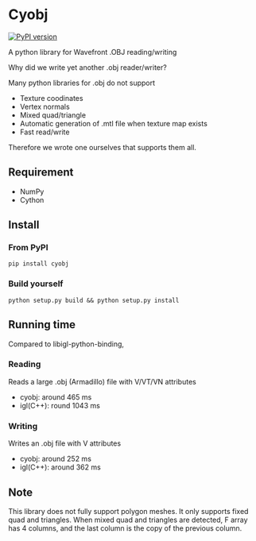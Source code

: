 # Cyobj

[![PyPI version](https://badge.fury.io/py/cyobj.svg)](https://badge.fury.io/py/cyobj)

A python library for Wavefront .OBJ reading/writing

Why did we write yet another .obj reader/writer?

Many python libraries for .obj do not support 

* Texture coodinates
* Vertex normals
* Mixed quad/triangle
* Automatic generation of .mtl file when texture map exists
* Fast read/write

Therefore we wrote one ourselves that supports them all.

## Requirement

* NumPy
* Cython

## Install

### From PyPI

`pip install cyobj`

### Build yourself

`python setup.py build && python setup.py install`

## Running time

Compared to libigl-python-binding,

### Reading

Reads a large .obj (Armadillo) file with V/VT/VN attributes

* cyobj: around 465 ms
* igl(C++): round 1043 ms

### Writing

Writes an .obj file with V attributes

* cyobj: around 252 ms
* igl(C++): around 362 ms

## Note

This library does not fully support polygon meshes. It only supports fixed quad and triangles.
When mixed quad and triangles are detected, F array has 4 columns, and the last column is the copy of the previous column.


